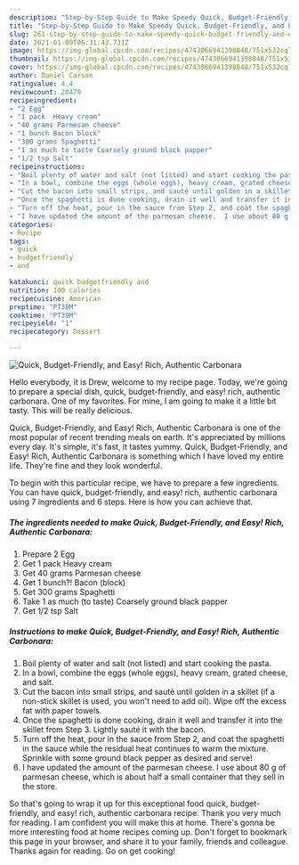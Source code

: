 ```yaml
---
description: "Step-by-Step Guide to Make Speedy Quick, Budget-Friendly, and Easy!  Rich, Authentic Carbonara"
title: "Step-by-Step Guide to Make Speedy Quick, Budget-Friendly, and Easy!  Rich, Authentic Carbonara"
slug: 261-step-by-step-guide-to-make-speedy-quick-budget-friendly-and-easy-rich-authentic-carbonara
date: 2021-01-09T06:31:43.731Z
image: https://img-global.cpcdn.com/recipes/4743066941390848/751x532cq70/quick-budget-friendly-and-easy-rich-authentic-carbonara-recipe-main-photo.jpg
thumbnail: https://img-global.cpcdn.com/recipes/4743066941390848/751x532cq70/quick-budget-friendly-and-easy-rich-authentic-carbonara-recipe-main-photo.jpg
cover: https://img-global.cpcdn.com/recipes/4743066941390848/751x532cq70/quick-budget-friendly-and-easy-rich-authentic-carbonara-recipe-main-photo.jpg
author: Daniel Carson
ratingvalue: 4.4
reviewcount: 20479
recipeingredient:
- "2 Egg"
- "1 pack  Heavy cream"
- "40 grams Parmesan cheese"
- "1 bunch Bacon block"
- "300 grams Spaghetti"
- "1 as much to taste Coarsely ground black papper"
- "1/2 tsp Salt"
recipeinstructions:
- "Boil plenty of water and salt (not listed) and start cooking the pasta."
- "In a bowl, combine the eggs (whole eggs), heavy cream, grated cheese, and salt."
- "Cut the bacon into small strips, and sauté until golden in a skillet (if a non-stick skillet is used, you won&#39;t need to add oil).  Wipe off the excess fat with paper towels."
- "Once the spaghetti is done cooking, drain it well and transfer it into the skillet from Step 3.  Lightly sauté it with the bacon."
- "Turn off the heat, pour in the sauce from Step 2, and coat the spaghetti in the sauce while the residual heat continues to warm the mixture.  Sprinkle with some ground black pepper as desired and serve!"
- "I have updated the amount of the parmesan cheese.  I use about 80 g of parmesan cheese, which is about half a small container that they sell in the store."
categories:
- Recipe
tags:
- quick
- budgetfriendly
- and

katakunci: quick budgetfriendly and 
nutrition: 100 calories
recipecuisine: American
preptime: "PT38M"
cooktime: "PT39M"
recipeyield: "1"
recipecategory: Dessert

---
```



![Quick, Budget-Friendly, and Easy!  Rich, Authentic Carbonara](https://img-global.cpcdn.com/recipes/4743066941390848/751x532cq70/quick-budget-friendly-and-easy-rich-authentic-carbonara-recipe-main-photo.jpg)

Hello everybody, it is Drew, welcome to my recipe page. Today, we're going to prepare a special dish, quick, budget-friendly, and easy!  rich, authentic carbonara. One of my favorites. For mine, I am going to make it a little bit tasty. This will be really delicious.



Quick, Budget-Friendly, and Easy!  Rich, Authentic Carbonara is one of the most popular of recent trending meals on earth. It's appreciated by millions every day. It's simple, it's fast, it tastes yummy. Quick, Budget-Friendly, and Easy!  Rich, Authentic Carbonara is something which I have loved my entire life. They're fine and they look wonderful.


To begin with this particular recipe, we have to prepare a few ingredients. You can have quick, budget-friendly, and easy!  rich, authentic carbonara using 7 ingredients and 6 steps. Here is how you can achieve that.

<!--inarticleads1-->

##### The ingredients needed to make Quick, Budget-Friendly, and Easy!  Rich, Authentic Carbonara:

1. Prepare 2 Egg
1. Get 1 pack  Heavy cream
1. Get 40 grams Parmesan cheese
1. Get 1 bunch?! Bacon (block)
1. Get 300 grams Spaghetti
1. Take 1 as much (to taste) Coarsely ground black papper
1. Get 1/2 tsp Salt




<!--inarticleads2-->

##### Instructions to make Quick, Budget-Friendly, and Easy!  Rich, Authentic Carbonara:

1. Boil plenty of water and salt (not listed) and start cooking the pasta.
1. In a bowl, combine the eggs (whole eggs), heavy cream, grated cheese, and salt.
1. Cut the bacon into small strips, and sauté until golden in a skillet (if a non-stick skillet is used, you won&#39;t need to add oil).  Wipe off the excess fat with paper towels.
1. Once the spaghetti is done cooking, drain it well and transfer it into the skillet from Step 3.  Lightly sauté it with the bacon.
1. Turn off the heat, pour in the sauce from Step 2, and coat the spaghetti in the sauce while the residual heat continues to warm the mixture.  Sprinkle with some ground black pepper as desired and serve!
1. I have updated the amount of the parmesan cheese.  I use about 80 g of parmesan cheese, which is about half a small container that they sell in the store.




So that's going to wrap it up for this exceptional food quick, budget-friendly, and easy!  rich, authentic carbonara recipe. Thank you very much for reading. I am confident you will make this at home. There's gonna be more interesting food at home recipes coming up. Don't forget to bookmark this page in your browser, and share it to your family, friends and colleague. Thanks again for reading. Go on get cooking!
